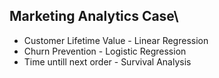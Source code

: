 ## Marketing Analytics Case\

* Customer Lifetime Value - Linear Regression
* Churn Prevention - Logistic Regression
* Time untill next order - Survival Analysis